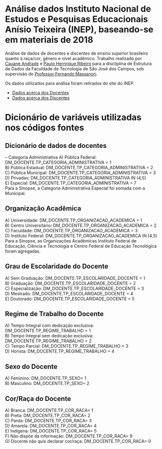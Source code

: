 # Análise dados Instituto Nacional de Estudos e Pesquisas Educacionais Anísio Teixeira (INEP), baseando-se em materiais de 2018

Análise de dados de docentes e discentes de ensino superior brasileiro quanto à raça/cor, gênero e nível acadêmico.
Trabalho realizado por [Cauane Andrade](https://github.com/CauaneAndrade) e [Paulo Hernrique Ribeiro](https://github.com/PaulHRL/) para a discliplina de Estrutura de Dados da Faculdade de Tecnologia de São José dos Campos, sob supervisão do [Professor Fernando Massanori](https://github.com/fmasanori).

Os dados utilizados para análisa foram retirados do site do INEP.

- [Dados acerca dos Docentes](https://github.com/CauaneAndrade/analise-dados-inep/blob/master/Dados_de_docentes.ipynb)
- [Dados acerca dos Discentes](https://github.com/CauaneAndrade/analise-dados-inep/blob/master/Dados_de_discentes.ipynb)

# Dicionário de variáveis utilizadas nos códigos fontes
## Dicionário de dados de docentes
– Categoria Administrativa
A) Pública Federal: DM_DOCENTE.TP_CATEGORIA_ADMINISTRATIVA = 1 <br>
B) Pública Estadual: DM_DOCENTE.TP_CATEGORIA_ADMINISTRATIVA = 2 <br>
C) Pública Municipal: DM_DOCENTE.TP_CATEGORIA_ADMINISTRATIVA = 3 <br>
D) Privadas: DM_DOCENTE.TP_CATEGORIA_ADMINISTRATIVA IN (4,5) <br>
E) Especial: DM_DOCENTE.TP_CATEGORIA_ADMINISTRATIVA = 7 <br>
Para a Sinopse, a Categoria Administrativa Especial foi somada com a Municipal.

## Organização Acadêmica
A) Universidade: DM_DOCENTE.TP_ORGANIZACAO_ACADEMICA = 1 <br>
B) Centro Universitário: DM_DOCENTE.TP_ORGANIZACAO_ACADEMICA = 2 <br>
C) Faculdade: DM_DOCENTE.TP_ORGANIZACAO_ACADEMICA = 3 <br>
D) Instituto Federal: DM_DOCENTE.TP_ORGANIZACAO_ACADEMICA IN (4,5) <br>
Para a Sinopse, as Organizações Acadêmicas Instituto Federal de Educação, Ciência e Tecnologia e Centro Federal de
Educação Tecnológica foram agregadas.

## Grau de Escolaridade do Docente
A) Sem Graduação: DM_DOCENTE.TP_ESCOLARIDADE_DOCENTE = 1 <br>
B) Graduação: DM_DOCENTE.TP_ESCOLARIDADE_DOCENTE = 2 <br>
C) Especialização: DM_DOCENTE.TP_ESCOLARIDADE_DOCENTE = 3 <br>
D) Mestrado: DM_DOCENTE.TP_ESCOLARIDADE_DOCENTE = 4 <br>
E) Doutorado: DM_DOCENTE.TP_ESCOLARIDADE_DOCENTE = 5

## Regime de Trabalho do Docente
A) Tempo Integral com dedicação exclusiva: DM_DOCENTE.TP_REGIME_TRABALHO = 1 <br>
B) Tempo Integral sem dedicação exclusiva: DM_DOCENTE.TP_REGIME_TRABALHO = 2 <br>
C) Tempo Parcial: DM_DOCENTE.TP_REGIME_TRABALHO = 3 <br>
D) Horista: DM_DOCENTE.TP_REGIME_TRABALHO = 4

## Sexo do Docente
A) Feminino: DM_DOCENTE.TP_SEXO= 1 <br>
B) Masculino: DM_DOCENTE.TP_SEXO= 2

## Cor/Raça do Docente
A) Branca: DM_DOCENTE.TP_COR_RACA= 1 <br>
B) Preta: DM_DOCENTE.TP_COR_RACA= 2 <br>
C) Parda: DM_DOCENTE.TP_COR_RACA= 3 <br>
D) Amarela: DM_DOCENTE.TP_COR_RACA= 4 <br>
E) Indígena: DM_DOCENTE.TP_COR_RACA= 5 <br>
F) Não dispõe da informação: DM_DOCENTE.TP_COR_RACA= 9 <br>
G) Docente não quis declarar cor/raça: DM_DOCENTE.TP_COR_RACA= 0

